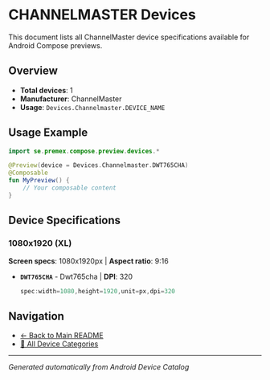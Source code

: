 # CHANNELMASTER Devices

This document lists all ChannelMaster device specifications available for Android Compose previews.

## Overview

- **Total devices**: 1
- **Manufacturer**: ChannelMaster
- **Usage**: `Devices.Channelmaster.DEVICE_NAME`

## Usage Example

```kotlin
import se.premex.compose.preview.devices.*

@Preview(device = Devices.Channelmaster.DWT765CHA)
@Composable
fun MyPreview() {
    // Your composable content
}
```

## Device Specifications

### 1080x1920 (XL)

**Screen specs**: 1080x1920px | **Aspect ratio**: 9:16

- **`DWT765CHA`** - Dwt765cha | **DPI**: 320
  ```kotlin
  spec:width=1080,height=1920,unit=px,dpi=320
  ```

## Navigation

- [← Back to Main README](../../README.md)
- [📱 All Device Categories](../README.md)

---
*Generated automatically from Android Device Catalog*
